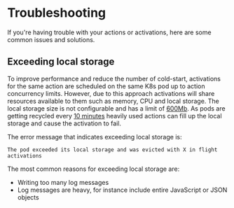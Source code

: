 # Troubleshooting

If you're having trouble with your actions or activations, here are some common issues and solutions.

## Exceeding local storage

To improve performance and reduce the number of cold-start, activations for the same action are scheduled on the same K8s pod up to action concurrency limits.
However, due to this approach activations will share resources available to them such as memory, CPU and local storage.
The local storage size is not configurable and has a limit of [600Mb](./system_settings.md). As pods are getting recycled every [10 minutes](/src/pages/guides/index.md#zoom-in--what-is-happening-when-actions-are-invoked) heavily used actions can fill up the local storage and cause the activation to fail.

The error message that indicates exceeding local storage is:
```
The pod exceeded its local storage and was evicted with X in flight activations
```

The most common reasons for exceeding local storage are:
 - Writing too many log messages
 - Log messages are heavy, for instance include entire JavaScript or JSON objects
